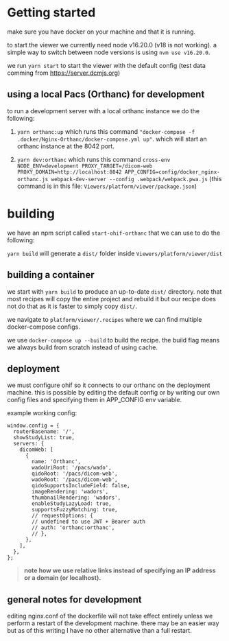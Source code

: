 # Getting started

make sure you have docker on your machine and that it is running.

to start the viewer we currently need node v16.20.0 (v18 is not working). a
simple way to switch between node versions is using `nvm use v16.20.0`.

we run `yarn start` to start the viewer with the default config (test data
comming from https://server.dcmjs.org)

## using a local Pacs (Orthanc) for development

to run a development server with a local orthanc instance we do the following:

1.  `yarn orthanc:up` which runs this command
    `"docker-compose -f .docker/Nginx-Orthanc/docker-compose.yml up"`. which
    will start an orthanc instance at the 8042 port.

2.  `yarn dev:orthanc` which runs this command
    `cross-env NODE_ENV=development PROXY_TARGET=/dicom-web PROXY_DOMAIN=http://localhost:8042 APP_CONFIG=config/docker_nginx-orthanc.js webpack-dev-server --config .webpack/webpack.pwa.js`
    (this command is in this file: `Viewers/platform/viewer/package.json`)

# building

we have an npm script called `start-ohif-orthanc` that we can use to do the
following:

`yarn build` will generate a `dist/` folder inside
`Viewers/platform/viewer/dist`

## building a container

we start with `yarn build` to produce an up-to-date `dist/` directory. note that
most recipes will copy the entire project and rebuild it but our recipe does not
do that as it is faster to simply copy `dist/`.

we navigate to `platform/viewer/.recipes` where we can find multiple
docker-compose configs.

we use `docker-compose up --build` to build the recipe. the build flag means we
always build from scratch instead of using cache.

## deployment

we must configure ohif so it connects to our orthanc on the deployment machine.
this is possible by editing the default config or by writing our own config
files and specifying them in APP_CONFIG env variable.

example working config:

```
window.config = {
  routerBasename: '/',
  showStudyList: true,
  servers: {
    dicomWeb: [
      {
        name: 'Orthanc',
        wadoUriRoot: '/pacs/wado',
        qidoRoot: '/pacs/dicom-web',
        wadoRoot: '/pacs/dicom-web',
        qidoSupportsIncludeField: false,
        imageRendering: 'wadors',
        thumbnailRendering: 'wadors',
        enableStudyLazyLoad: true,
        supportsFuzzyMatching: true,
        // requestOptions: {
        // undefined to use JWT + Bearer auth
        // auth: 'orthanc:orthanc',
        // },
      },
    ],
  },
};

```

> **note how we use relative links instead of specifying an IP address or a
> domain (or localhost).**

## general notes for development

editing nginx.conf of the dockerfile will not take effect entirely unless we
perform a restart of the development machine. there may be an easier way but as
of this writing I have no other alternative than a full restart.
